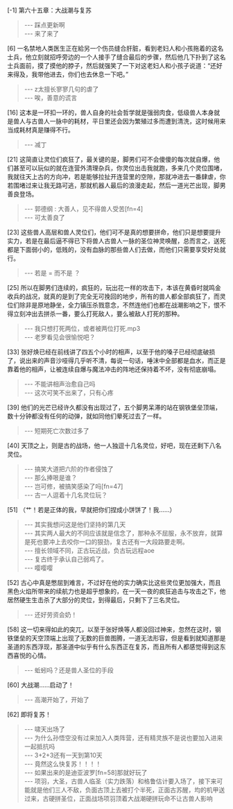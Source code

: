 
[-1] 第六十五章：大战潮与复苏
>--- 踩点更新啊<br>
>--- 来了来了<br>

[6] 一名禁地人类医生正在給另一个伤员缝合肝脏，看到老妇人和小孩拖着的这名士兵，他立刻就招呼旁边的一个人接手了缝合最后的步骤，然后他几下扑到了这名士兵面前，摸了摸他的脖子，然后就强笑了一下对这老妇人和小孩子说道：“还好来得及，我带他进去，你们也去休息一下吧。”
>--- z太擅长寥寥几句的虐了<br>
>--- 唉，善意的谎言<br>

[16] 这本是一环扣一环的，兽人自身的社会哲学就是强弱肉食，低级兽人本身就是兽人与古兽人一脉中的耗材，平日里还会因为繁殖过多而遭到清洗，这时候用来当成耗材真是赚得不行。
>--- 减丁<br>

[21] 这简直让灵位们疯狂了，最关键的是，脚男们可不会傻傻的每次就自爆，他们甚至可以玩似的就在连营外清理杂兵，你灵位出击我就跑，多来几个灵位围堵，我就往天上古的方向冲，若是能够拉扯开连营里的空隙，那就冲进去一番肆虐，你若围堵过来让我无路可逃，那就机器人最后的浪漫走起，然后一道光芒出现，脚男善良登场。
>--- 郭德纲 : 大善人，见不得兽人受苦[fn=4]<br>
>--- 可太善良了<br>

[23] 这些兽人高层和兽人灵位们，他们可不是真的想要拼命，他们只是想要提升实力，若是在最后逼不得已下将兽人古兽人一脉的圣位神灵唤醒，总而言之，送死都是下面弱小的，低贱的，没有血脉的那些兽人们去做，而他们只需要享受好处就行。
>--- 若是 = 而不是 ？<br>

[25] 所以在脚男们连续的，疯狂的，玩出花一样的攻击下，本该在黄昏时就鸣金收兵的战况，就真的是到了完全无可挽回的地步，所有的兽人都全部疯狂了，而灵位们除非是原地静坐，全力镇压杀戮意念，不然连他们也都在战潮影响之下，恨不得立刻冲出去拼杀一番，要么打死敌人，要么被敌人打死的那种。
>--- 我只想打死两位，或者被两位打死.mp3<br>
>--- 老罗看见会很愉悦吧？<br>

[33] 张好焕已经在前线讲了四五个小时的相声，以至于他的嗓子已经彻底破损了，说出来的声音沙哑得几乎听不清，每说一句话，唾沫中全部都是血水，而正是靠着他的相声，让被连续自爆与魔法冲击的阵地还保持着不坏，没有彻底崩塌。
>--- 不能讲相声治愈自己吗<br>
>--- 这次可笑不出来了，只有心疼<br>

[39] 他们的光芒已经许久都没有出现过了，五个脚男呆滞的站在钢铁堡垒顶端，数十分钟都没有任何的动弹，就如同他们晕死过去了一样。
>--- 短期死亡次数过多了<br>

[40] 天顶之上，则是古的战场，他一人独逗十几名灵位，好吧，现在还剩下八名灵位。
>--- 搞笑大道把六阶的作者侵蚀了<br>
>--- 那么捧哏是谁？<br>
>--- 岂可修，被搞笑感染了吗[fn=47]<br>
>--- 古一人逗着十几名灵位玩？<br>

[51] （艹！若是正体的我，早就把你们捏成小饼饼了！我……）
>--- 其实我想问这是他们坚持的第几天<br>
>--- 其实两人最大的不同应该就是信念了，那种永不屈服，永不放弃，就算是死也要冲上去咬你一口的狠劲，复古还有一大段路要走啊。<br>
>--- 擅长领域不同，正古玩近战，负古玩远程aoe<br>
>--- 复古终于承认自己弱鸡了。<br>
>--- 嘤嘤嘤<br>

[52] 古心中真是憋屈到难言，不过好在他的实力确实比这些灵位更加强大，而且黑色火焰所带来的续航力也是超乎想象的，在一天一夜的疯狂追击与攻击之下，他居然硬生生击杀了大部分的灵位，到得最后，只剩下了三名灵位。
>--- 还好劳资会奶！<br>

[58] 这一切来得如此的突兀，以至于张好焕等人都没回过神来，忽然在这时，钢铁堡垒的天空顶端上出现了无数的巨兽图腾，一道无法形容，但是看到就知道那是圣道的东西浮现，那圣道中似乎有什么东西正在复苏，而且所有人都感觉得到这东西喜悦的心情。
>--- 蚯蚓吗？还是兽人圣位的手段<br>

[60] 大战潮……启动了！
>--- 高潮开始了，开始了<br>

[62] 即将复苏！
>--- 啸天出场了<br>
>--- 为什么孙悟空没有过来加入人类阵营，还有精灵族不是说也要加入进来一起抵抗吗<br>
>--- 3+2+3还有一天到第10天<br>
>--- 竟然这么快复苏！！！！<br>
>--- 如果出来的是迪亚波罗[fn=58]那就好玩了<br>
>--- 项羽，大圣，古兽人临圣（实力跌落）和格鲁估计要入场了，接下来可能就是他们三人不敌，负面古顶上去被打个半死，正面古苏醒，均的机甲送过来，古硬拼圣位，正面战场项羽顶着大战潮硬拼玩命不让古兽人影响<br>
